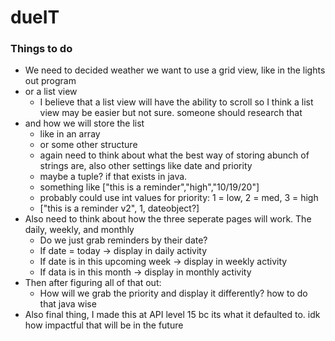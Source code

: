 # dueIT

### Things to do

- We need to decided weather we want to use a grid view, like in the lights out program
- or a list view
	- I believe that a list view will have the ability to scroll so I think a list view may be easier but not sure. someone should research that
- and how we will store the list
	- like in an array
	- or some other structure
	- again need to think about what the best way of storing abunch of strings are, also other settings like date and priority
	- maybe a tuple? if that exists in java.
	- something like ["this is a reminder","high","10/19/20"]
	- probably could use int values for priority: 1 = low, 2 = med, 3 = high
	- ["this is a reminder v2", 1, dateobject?]
- Also need to think about how the three seperate pages will work. The daily, weekly, and monthly
	- Do we just grab reminders by their date?
	- If date = today -> display in daily activity
	- If date is in this upcoming week -> display in weekly activity
	- If data is in this month -> display in monthly activity
- Then after figuring all of that out:
	- How will we grab the priority and display it differently? how to do that java wise
- Also final thing, I made this at API level 15 bc its what it defaulted to. idk how impactful that will be in the future


